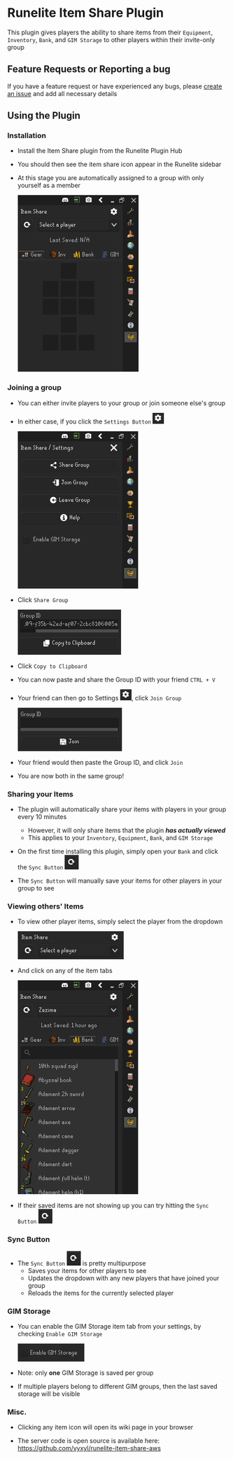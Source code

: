 # Runelite Item Share Plugin
This plugin gives players the ability to share items from their `Equipment`, `Inventory`, `Bank`, and `GIM Storage` to other players within their invite-only group

## Feature Requests or Reporting a bug
If you have a feature request or have experienced any bugs, please [create an issue](https://github.com/vyxyl/item-share/issues/new) and add all necessary details

## Using the Plugin

### Installation
* Install the Item Share plugin from the Runelite Plugin Hub
* You should then see the item share icon appear in the Runelite sidebar
* At this stage you are automatically assigned to a group with only yourself as a member

  ![image info](https://github.com/vyxyl/runelite-item-share-resources/blob/main/install.png)

### Joining a group
* You can either invite players to your group or join someone else's group
* In either case, if you click the `Settings Button` ![image info](https://github.com/vyxyl/runelite-item-share-resources/blob/main/settings-icon.png)

  ![image info](https://github.com/vyxyl/runelite-item-share-resources/blob/main/settings.png)
* Click `Share Group`

  ![image info](https://github.com/vyxyl/runelite-item-share-resources/blob/main/share-group.png)
* Click `Copy to Clipboard`
* You can now paste and share the Group ID with your friend `CTRL + V`
* Your friend can then go to Settings ![image info](https://github.com/vyxyl/runelite-item-share-resources/blob/main/settings-icon.png), click `Join Group`

  ![image info](https://github.com/vyxyl/runelite-item-share-resources/blob/main/join-group.png)
* Your friend would then paste the Group ID, and click `Join`
* You are now both in the same group!

### Sharing your Items
* The plugin will automatically share your items with players in your group every 10 minutes
    * However, it will only share items that the plugin _**has actually viewed**_
    * This applies to your `Inventory`, `Equipment`, `Bank`, and `GIM Storage`

* On the first time installing this plugin, simply open your `Bank` and click the `Sync Button` ![image info](https://github.com/vyxyl/runelite-item-share-resources/blob/main/sync-icon.png)

* The `Sync Button` will manually save your items for other players in your group to see

### Viewing others' Items
* To view other player items, simply select the player from the dropdown

  ![image info](https://github.com/vyxyl/runelite-item-share-resources/blob/main/player-dropdown.png)
* And click on any of the item tabs

  ![image info](https://github.com/vyxyl/runelite-item-share-resources/blob/main/view-items.png)

* If their saved items are not showing up you can try hitting the `Sync Button` ![image info](https://github.com/vyxyl/runelite-item-share-resources/blob/main/sync-icon.png)

### Sync Button

* The `Sync Button` ![image info](https://github.com/vyxyl/runelite-item-share-resources/blob/main/sync-icon.png) is pretty multipurpose
  * Saves your items for other players to see
  * Updates the dropdown with any new players that have joined your group
  * Reloads the items for the currently selected player

### GIM Storage
* You can enable the GIM Storage item tab from your settings, by checking `Enable GIM Storage`

  ![image info](https://github.com/vyxyl/runelite-item-share-resources/blob/main/enable-gim.png)

* Note: only **one** GIM Storage is saved per group
* If multiple players belong to different GIM groups, then the last saved storage will be visible

### Misc.
* Clicking any item icon will open its wiki page in your browser

* The server code is open source is available here: https://github.com/vyxyl/runelite-item-share-aws
